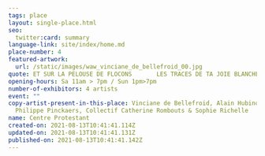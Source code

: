 ```yaml
---
tags: place
layout: single-place.html
seo:
  twitter:card: summary
language-link: site/index/home.md
place-number: 4
featured-artwork:
  url: /static/images/waw_vinciane_de_bellefroid_00.jpg
quote: ET SUR LA PELOUSE DE FLOCONS       LES TRACES DE TA JOIE BLANCHE
opening-hours: Sa 11am > 7pm / Sun 1pm>7pm
number-of-exhibitors: 4 artists
event: ""
copy-artist-present-in-this-place: Vinciane de Bellefroid, Alain Hubinont,
  Philippe Pinckaers, Collectif Catherine Rombouts & Sophie Richelle
name: Centre Protestant
created-on: 2021-08-13T10:41:41.114Z
updated-on: 2021-08-13T10:41:41.131Z
published-on: 2021-08-13T10:41:41.142Z
---
```


